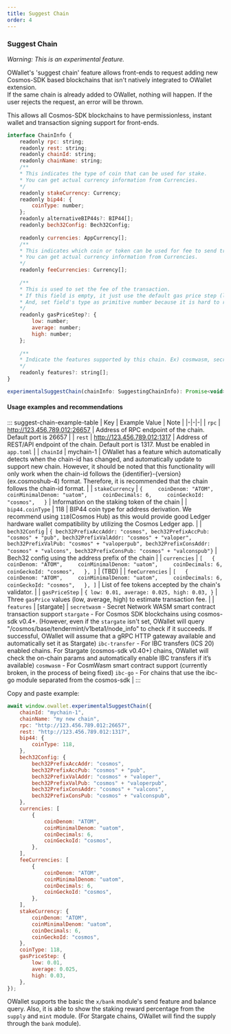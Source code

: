 ```yaml
---
title: Suggest Chain
order: 4
---
```


### Suggest Chain

*Warning: This is an experimental feature.*

OWallet's 'suggest chain' feature allows front-ends to request adding new Cosmos-SDK based blockchains that isn't natively integrated to OWallet extension.  
If the same chain is already added to OWallet, nothing will happen. If the user rejects the request, an error will be thrown.

This allows all Cosmos-SDK blockchains to have permissionless, instant wallet and transaction signing support for front-ends.


```javascript
interface ChainInfo {
    readonly rpc: string;
    readonly rest: string;
    readonly chainId: string;
    readonly chainName: string;
    /**
    * This indicates the type of coin that can be used for stake.
    * You can get actual currency information from Currencies.
    */
    readonly stakeCurrency: Currency;    
    readonly bip44: {
        coinType: number;
    };
    readonly alternativeBIP44s?: BIP44[];
    readonly bech32Config: Bech32Config;
    
    readonly currencies: AppCurrency[];
    /**
    * This indicates which coin or token can be used for fee to send transaction.
    * You can get actual currency information from Currencies.
    */
    readonly feeCurrencies: Currency[];
    
    /**
    * This is used to set the fee of the transaction.
    * If this field is empty, it just use the default gas price step (low: 0.01, average: 0.025, high: 0.04).
    * And, set field's type as primitive number because it is hard to restore the prototype after deserialzing if field's type is `Dec`.
    */
    readonly gasPriceStep?: {
        low: number;
        average: number;
        high: number;
    };
    
    /**
    * Indicate the features supported by this chain. Ex) cosmwasm, secretwasm ...
    */
    readonly features?: string[];
}
```
```javascript
experimentalSuggestChain(chainInfo: SuggestingChainInfo): Promise<void>
```

#### Usage examples and recommendations

::: suggest-chain-example-table
| Key | Example Value | Note |
|-|-|-|
| `rpc` | http://123.456.789.012:26657 | Address of RPC endpoint of the chain. Default port is 26657 |
| `rest` | http://123.456.789.012:1317 | Address of REST/API endpoint of the chain. Default port is 1317. Must be enabled in `app.toml` |
| `chainId` | mychain-1 | OWallet has a feature which automatically detects when the chain-id has changed, and automatically update to support new chain. However, it should be noted that this functionality will only work when the chain-id follows the {identifier}-{version}(ex.cosmoshub-4) format. Therefore, it is recommended that the chain follows the chain-id format. |
| `stakeCurrency` | ```{     coinDenom: "ATOM",     coinMinimalDenom: "uatom",     coinDecimals: 6,     coinGeckoId: "cosmos",   }``` | Information on the staking token of the chain |
| `bip44.coinType` | 118 | BIP44 coin type for address derivation. We recommend using `118`(Cosmos Hub) as this would provide good Ledger hardware wallet compatibility by utilizing the Cosmos Ledger app. |
| `bech32Config` | ```{ bech32PrefixAccAddr: "cosmos", bech32PrefixAccPub: "cosmos" + "pub", bech32PrefixValAddr: "cosmos" + "valoper", bech32PrefixValPub: "cosmos" + "valoperpub", bech32PrefixConsAddr: "cosmos" + "valcons", bech32PrefixConsPub: "cosmos" + "valconspub"}``` | Bech32 config using the address prefix of the chain |
| `currencies` | ```[   {     coinDenom: "ATOM",     coinMinimalDenom: "uatom",     coinDecimals: 6,     coinGeckoId: "cosmos",   }, ]``` | (TBD) |
| `feeCurrencies` | ```[   {     coinDenom: "ATOM",     coinMinimalDenom: "uatom",     coinDecimals: 6,     coinGeckoId: "cosmos",   }, ]``` | List of fee tokens accepted by the chain's validator. |
| `gasPriceStep` | ```{ low: 0.01, average: 0.025, high: 0.03, }``` | Three `gasPrice` values (low, average, high) to estimate transaction fee. |
| `features` | [stargate] | `secretwasm` - Secret Network WASM smart contract transaction support `stargate` - For Cosmos SDK blockchains using cosmos-sdk v0.4+. (However, even if the `stargate` isn't set, OWallet will query "/cosmos/base/tendermint/v1beta1/node_info" to check if it succeeds. If successful, OWallet will assume that a gRPC HTTP gateway available and automatically set it as Stargate) `ibc-transfer` - For IBC transfers (ICS 20) enabled chains. For Stargate (cosmos-sdk v0.40+) chains, OWallet will check the on-chain params and automatically enable IBC transfers if it’s available) `cosmwasm` - For CosmWasm smart contract support (currently broken, in the process of being fixed)  `ibc-go` - For chains that use the ibc-go module separated from the cosmos-sdk |
:::  

Copy and paste example:
```javascript
await window.owallet.experimentalSuggestChain({
    chainId: "mychain-1",
    chainName: "my new chain",
    rpc: "http://123.456.789.012:26657",
    rest: "http://123.456.789.012:1317",
    bip44: {
        coinType: 118,
    },
    bech32Config: {
        bech32PrefixAccAddr: "cosmos",
        bech32PrefixAccPub: "cosmos" + "pub",
        bech32PrefixValAddr: "cosmos" + "valoper",
        bech32PrefixValPub: "cosmos" + "valoperpub",
        bech32PrefixConsAddr: "cosmos" + "valcons",
        bech32PrefixConsPub: "cosmos" + "valconspub",
    },
    currencies: [ 
        { 
            coinDenom: "ATOM", 
            coinMinimalDenom: "uatom", 
            coinDecimals: 6, 
            coinGeckoId: "cosmos", 
        }, 
    ],
    feeCurrencies: [
        {
            coinDenom: "ATOM",
            coinMinimalDenom: "uatom",
            coinDecimals: 6,
            coinGeckoId: "cosmos",
        },
    ],
    stakeCurrency: {
        coinDenom: "ATOM",
        coinMinimalDenom: "uatom",
        coinDecimals: 6,
        coinGeckoId: "cosmos",
    },
    coinType: 118,
    gasPriceStep: {
        low: 0.01,
        average: 0.025,
        high: 0.03,
    },
});
```

OWallet supports the basic the `x/bank` module's send feature and balance query. Also, it is able to show the staking reward percentage from the `supply` and `mint` module. (For Stargate chains, OWallet will find the supply through the `bank` module).
